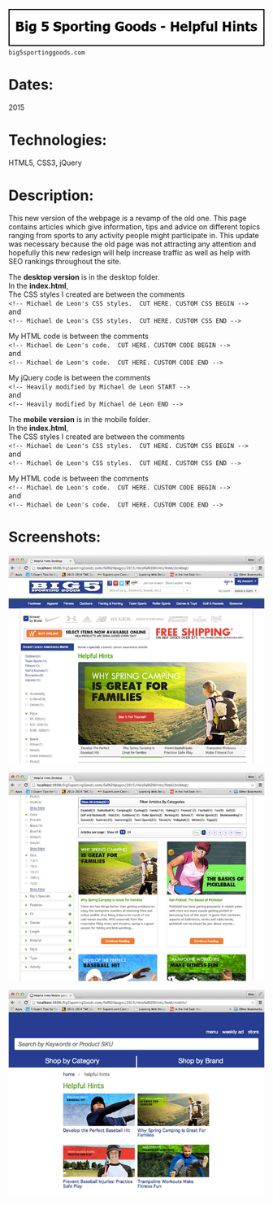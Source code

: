 ![Title](github/github_title_B5hh.gif)  
`big5sportinggoods.com`  

# Dates:  
2015  
# Technologies:  
HTML5, CSS3, jQuery 
# Description:  
This new version of the webpage is a revamp of the old one.  This page contains articles which give information, tips and advice on different topics ranging from sports to any activity people might participate in.  This update was necessary because the old page was not attracting any attention and hopefully this new redesign will help increase traffic as well as help with SEO rankings throughout the site.  

The **desktop version** is in the desktop folder.  
In the **index.html**,  
The CSS styles I created are between the comments  
`<!-- Michael de Leon's CSS styles.  CUT HERE. CUSTOM CSS BEGIN -->`  
and  
`<!-- Michael de Leon's CSS styles.  CUT HERE. CUSTOM CSS END -->`  

My HTML code is between the comments  
`<!-- Michael de Leon's code.  CUT HERE. CUSTOM CODE BEGIN -->`  
and  
`<!-- Michael de Leon's code.  CUT HERE. CUSTOM CODE END -->`

My jQuery code is between the comments  
`<!-- Heavily modified by Michael de Leon START -->`  
and  
`<!-- Heavily modified by Michael de Leon END -->` 


The **mobile version** is in the mobile folder.  
In the **index.html**,  
The CSS styles I created are between the comments  
`<!-- Michael de Leon's CSS styles.  CUT HERE. CUSTOM CSS BEGIN -->`  
and  
`<!-- Michael de Leon's CSS styles.  CUT HERE. CUSTOM CSS END -->`  

My HTML code is between the comments  
`<!-- Michael de Leon's code.  CUT HERE. CUSTOM CODE BEGIN -->`  
and  
`<!-- Michael de Leon's code.  CUT HERE. CUSTOM CODE END -->`  
# Screenshots:
![Screenshot](github/github_screenshot_B5hh1.jpg)  

![Screenshot](github/github_screenshot_B5hh2.jpg)  

![Screenshot](github/github_screenshot_B5hh3.jpg)  
